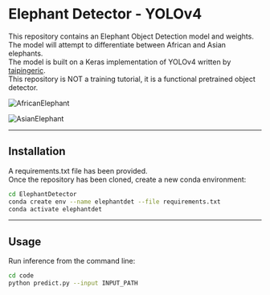 # Elephant Detector - YOLOv4

This repository contains an Elephant Object Detection model and weights.  
The model will attempt to differentiate between African and Asian elephants.  
The model is built on a Keras implementation of YOLOv4 written by [taipingeric](https://github.com/taipingeric/yolo-v4-tf.keras).  
This repository is NOT a training tutorial, it is a functional pretrained object detector.

![AfricanElephant]('imgs/1.png')

![AsianElephant]('imgs/2.png')

---

## Installation

A requirements.txt file has been provided.  
Once the repository has been cloned, create a new conda environment:

```bash
cd ElephantDetector
conda create env --name elephantdet --file requirements.txt
conda activate elephantdet
```

---

## Usage

Run inference from the command line:  

```bash
cd code
python predict.py --input INPUT_PATH 
```
